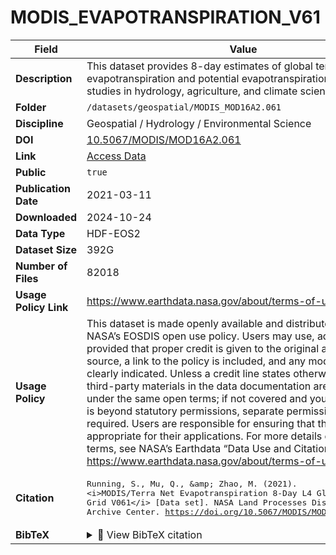 # MODIS_EVAPOTRANSPIRATION_V61

| Field | Value |
|--------|-------|
| **Description** | This dataset provides 8-day estimates of global terrestrial evapotranspiration and potential evapotranspiration. It supports studies in hydrology, agriculture, and climate science. |
| **Folder** | `/datasets/geospatial/MODIS_MOD16A2.061` |
| **Discipline** | Geospatial / Hydrology / Environmental Science |
| **DOI** | [10.5067/MODIS/MOD16A2.061](https://doi.org/10.5067/MODIS/MOD16A2.061) |
| **Link** | [Access Data](https://app.globus.org/file-manager?origin_id=fc37cdc2-f1ee-49e5-8c93-d5049ef813c4&origin_path=%2F) |
| **Public** | `true` |
| **Publication Date** | 2021-03-11 |
| **Downloaded** | 2024-10-24 |
| **Data Type** | HDF-EOS2 |
| **Dataset Size** | 392G |
| **Number of Files** | 82018 |
| **Usage Policy Link** | https://www.earthdata.nasa.gov/about/terms-of-use |
| **Usage Policy** | This dataset is made openly available and distributed under NASA’s EOSDIS open use policy. Users may use, adapt the data provided that proper credit is given to the original authors and source, a link to the policy is included, and any modifications are clearly indicated. Unless a credit line states otherwise, images or third-party materials in the data documentation are also covered under the same open terms; if not covered and your intended use is beyond statutory permissions, separate permission may be required. Users are responsible for ensuring that the dataset is appropriate for their applications. For more details on policies and terms, see NASA’s Earthdata “Data Use and Citation” guidance: https://www.earthdata.nasa.gov/about/terms-of-use |
| **Citation** | <pre>Running, S., Mu, Q., &amp;amp; Zhao, M. (2021). &lt;i&gt;MODIS/Terra Net Evapotranspiration 8-Day L4 Global 500m SIN Grid V061&lt;/i&gt; [Data set]. NASA Land Processes Distributed Active Archive Center. https://doi.org/10.5067/MODIS/MOD16A2.061</pre> |
| **BibTeX** | <details><summary>📜 View BibTeX citation</summary><pre>@misc{Running2021MOD16A2,<br>  author       = {Running, S. and Mu, Q. and Zhao, M.},<br>  title        = {{MODIS/Terra Net Evapotranspiration 8-Day L4 Global 500m SIN Grid V061}},<br>  year         = {2021},<br>  howpublished = {NASA Land Processes Distributed Active Archive Center},<br>  note         = {Data set. Accessed: 2025-10-02},<br>  doi          = {10.5067/MODIS/MOD16A2.061},<br>  url          = {https://doi.org/10.5067/MODIS/MOD16A2.061}<br>}</pre> |
